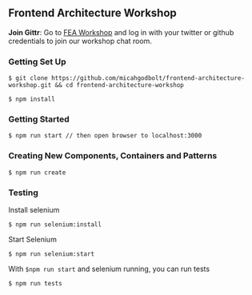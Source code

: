## Frontend Architecture Workshop

__Join Gittr__: Go to [FEA Workshop](https://gitter.im/fea-workshop) and log in with your twitter or github credentials to join our workshop chat room.

### Getting Set Up

`$ git clone https://github.com/micahgodbolt/frontend-architecture-workshop.git && cd frontend-architecture-workshop`

`$ npm install`

### Getting Started

`$ npm run start // then open browser to localhost:3000`


### Creating New Components, Containers and Patterns

`$ npm run create`

### Testing

Install selenium

`$ npm run selenium:install`

Start Selenium

`$ npm run selenium:start`

With `$npm run start` and selenium running, you can run tests

`$ npm run tests`
